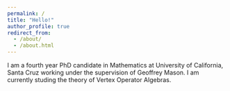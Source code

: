 ```yaml
---
permalink: /
title: "Hello!"
author_profile: true
redirect_from: 
  - /about/
  - /about.html
---
```


I am a fourth year PhD candidate in Mathematics at University of California, Santa Cruz working under the supervision of Geoffrey Mason. I am currently studing the theory of Vertex Operator Algebras.